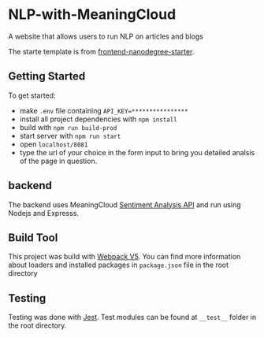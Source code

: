 # NLP-with-MeaningCloud
A website that allows users to run NLP on articles and blogs

The starte template is from [frontend-nanodegree-starter](https://github.com/udacity/fend-webpack-content).

## Getting Started
To get started:

* make `.env` file containing `API_KEY=****************`
* install all project dependencies with `npm install`
* build with `npm run build-prod`
* start server with `npm run start`
* open `localhost/8081`
* type the url of your choice in the form input to bring you detailed analsis of the page in question.

## backend
The backend uses MeaningCloud [Sentiment Analysis API](https://www.meaningcloud.com/developer/sentiment-analysis) and run using Nodejs and Expresss.

## Build Tool
This project was build with [Webpack V5](https://github.com/webpack/webpack). You can find more information about loaders and installed packages in `package.json` file in the root directory

## Testing
Testing was done with [Jest](https://github.com/facebook/jest). Test modules can be found at `__test__` folder in the root directory.
